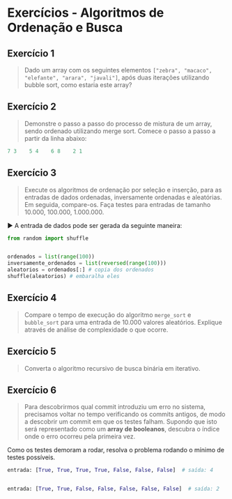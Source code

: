 # Exercícios - Algoritmos de Ordenação e Busca

## Exercício 1
> Dado um array com os seguintes elementos `["zebra", "macaco", "elefante", "arara", "javali"]`, após duas iterações utilizando bubble sort, como estaria este array?

## Exercício 2
> Demonstre o passo a passo do processo de mistura de um array, sendo ordenado utilizando merge sort. Comece o passo a passo a partir da linha abaixo:
```py
7 3    5 4    6 8    2 1
```

## Exercício 3
> Execute os algoritmos de ordenação por seleção e inserção, para as entradas de dados ordenadas, inversamente ordenadas e aleatórias. Em seguida, compare-os. Faça testes para entradas de tamanho 10.000, 100.000, 1.000.000.

▶️ A entrada de dados pode ser gerada da seguinte maneira:
```py
from random import shuffle


ordenados = list(range(100))
inversamente_ordenados = list(reversed(range(100)))
aleatorios = ordenados[:] # copia dos ordenados
shuffle(aleatorios) # embaralha eles
```

## Exercício 4
> Compare o tempo de execução do algoritmo `merge_sort` e `bubble_sort` para uma entrada de 10.000 valores aleatórios. Explique através de análise de complexidade o que ocorre.

## Exercício 5
> Converta o algoritmo recursivo de busca binária em iterativo.

## Exercício 6
> Para descobrirmos qual commit introduziu um erro no sistema, precisamos voltar no tempo verificando os commits antigos, de modo a descobrir um commit em que os testes falham. Supondo que isto será representado como um **array de booleanos**, descubra o índice onde o erro ocorreu pela primeira vez.

Como os testes demoram a rodar, resolva o problema rodando o mínimo de testes possíveis.

```py
entrada: [True, True, True, True, False, False, False]  # saída: 4


entrada: [True, True, False, False, False, False, False]  # saída: 2
```